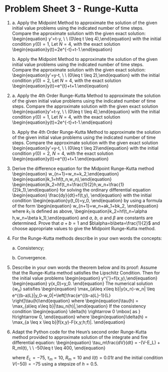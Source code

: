 <!-- #region -->
# Problem Sheet 3 - Runge-Kutta
1. 
    a. Apply the Midpoint Method to approximate the solution of the given initial value problems using the indicated number of time steps. Compare the approximate solution with the given exact solution:
    \begin{equation} y'=t-y, \ \ (0\leq t \leq 4),\end{equation}
    with the initial condition $y(0)=1,$
    Let $N=4$,  with the exact solution
    \begin{equation}y(t)=2e^{-t}+t-1.\end{equation}


    b. Apply the Midpoint Method to approximate the solution of the given initial value problems using the indicated number of time steps. Compare the approximate solution with the given exact solution:
    \begin{equation}y'=y-t, \ \ (0\leq t \leq 2),\end{equation}
    with the initial condition $y(0)=2,$
    Let $N=4$, with the exact solution
    \begin{equation}y(t)=e^{t}+t+1.\end{equation}



2. 
    a. Apply the 4th Order Runge-Kutta Method to approximate the solution of the given initial value problems using the indicated number of time steps. Compare the approximate solution with the given exact solution
    \begin{equation}y'=t-y, \ \ (0\leq t \leq 4),\end{equation}
    with the initial condition $y(0)=1,$
    Let $N=4$, with the exact solution
    \begin{equation}y(t)=2e^{-t}+t-1.\end{equation}


    b. Apply the 4th Order Runge-Kutta Method to approximate the solution of the given initial value problems using the indicated number of time steps. Compare the approximate solution with the given exact solution
    \begin{equation}y'=y-t, \ \ (0\leq t \leq 2)\end{equation}
    with the initial condition $y(0)=2,$
    $N=4$, with the exact solution
    \begin{equation}y(t)=e^{t}+t+1.\end{equation}



3. Derive the difference equation for the Midpoint Runge-Kutta method
    \begin{equation} w_{n+1}=w_n+k_2,\end{equation}
    \begin{equation}k_1=hf(t_n,w_n),\end{equation}
    \begin{equation}k_2=hf(t_n+\frac{1}{2}h,w_n+\frac{1}{2}k_1),\end{equation}
    for solving the ordinary differential equation
    \begin{equation} \frac{dy}{dt}=f(t,y), \end{equation}
    with the initial condition
    \begin{equation}y(t_0)=y_0, \end{equation}
    by using a formula of the form
    \begin{equation} w_{n+1}=w_n+ak_1+bk_2, \end{equation}
    where $k_1$ is defined as above,
    \begin{equation}k_2=hf(t_n+\alpha h,w_n+\beta k_1),\end{equation}
    and $a$, $b$, $\alpha$ and $\beta$ are constants are determined. Prove that $a+b=1$ and $b\alpha=b\beta=\frac{1}{2}$ and choose appropriate values to give the Midpoint Runge-Kutta method.

4. For the Runge-Kutta methods describe in your own words the concepts:

    a. Consistency;

    b. Convergence.

5. Describe in your own words the theorem below and its proof:
    Assume that the Runge-Kutta method satisfies the Lipschitz Condition. Then
    for the initial value problems
    \begin{equation} y^{'}=f(x,y),\end{equation}
    \begin{equation} y(x_0)=y_0. \end{equation}
    The numerical solution $\{ w_n\}$ satisfies
    \begin{equation} \max_{a\leq x\leq b}|y(x_n)-w_n| \leq e^{(b-a)L}|y_0-w_0|+\left[\frac{e^{(b-a)L}-1}{L} \right]\tau(h)\end{equation}
    where
    \begin{equation}\tau(h) = \max_{a\leq x\leq b}|\tau_n(h)|,\end{equation}
    If the consistency condition 
    \begin{equation} \delta(h) \rightarrow 0 \mbox{ as  } h\rightarrow 0, \end{equation}
    where
    \begin{equation}\delta(h) = \max_{a \leq x \leq b}|f(x,y)-F(x,y;h;f)|. \end{equation}


6. Adapt the Python code for the Heun’s second order Runge-Kutta method provided to approximate solution of the integrate and fire differential equation:
    \begin{equation}   \tau_m\frac{dV}{dt} = -(V-E_L) + R_mI(t), \ \ -50\leq t \leq 400, \end{equation}

    where $E_L = -75$, $\tau_m = 10$,
    $R_m = 10$ and $I(t)=0.01t$
    and the initial condition
    $V(-50) = -75$ using a stepsize of $h=0.5$.
